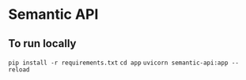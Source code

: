 Semantic API
============

To run locally
------

`pip install -r requirements.txt`
`cd app`
`uvicorn semantic-api:app --reload`
